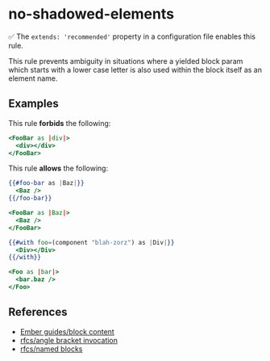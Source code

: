# no-shadowed-elements

✅ The `extends: 'recommended'` property in a configuration file enables this rule.

This rule prevents ambiguity in situations where a yielded block param which starts with a lower case letter is also
used within the block itself as an element name.

## Examples

This rule **forbids** the following:

```hbs
<FooBar as |div|>
  <div></div>
</FooBar>
```

This rule **allows** the following:

```hbs
{{#foo-bar as |Baz|}}
  <Baz />
{{/foo-bar}}

<FooBar as |Baz|>
  <Baz />
</FooBar>

{{#with foo=(component "blah-zorz") as |Div|}}
  <Div></Div>
{{/with}}

<Foo as |bar|>
  <bar.baz />
</Foo>
```

## References

* [Ember guides/block content](https://guides.emberjs.com/release/components/block-content/)
* [rfcs/angle bracket invocation](https://emberjs.github.io/rfcs/0311-angle-bracket-invocation.html)
* [rfcs/named blocks](https://emberjs.github.io/rfcs/0226-named-blocks.html)
